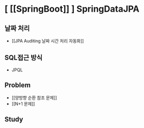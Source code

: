 # [ [[SpringBoot]] ] SpringDataJPA
## 날짜 처리
- [[JPA Auditing 날짜 시간 처리 자동화]]
## SQL접근 방식
- JPQL
## Problem
- [[양방향 순환 참조 문제]] 
- [[N+1 문제]]
## Study